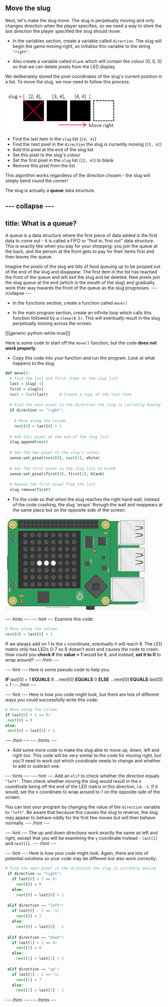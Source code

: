 ## Move the slug

Next, let's make the slug move. The slug is perpetually moving and only changes direction when the player specifies, so we need a way to store the last direction the player specified the slug should move.

+ In the variables section, create a variable called `direction`. The slug will begin the game moving right, so initialise this variable to the string `"right"`.

+ Also create a variable called `blank` which will contain the colour (0, 0, 0) so that we can delete pixels from the LED display.

We deliberately stored the pixel coordinates of the slug's current position in a list. To move the slug, we now need to follow this process:

![Move right](images/move-right.png)

+ Find the last item in the `slug` list (`[4, 4]`)
+ Find the next pixel in the `direction` the slug is currently moving (`[5, 4]`)
+ Add this pixel at the end of the slug list
+ Set this pixel to the slug's colour
+ Set the first pixel in the `slug` list (`[2, 4]`) to blank
+ Remove this pixel from the list

This algorithm works regardless of the direction chosen - the slug will simply bend round the corner!

The slug is actually a **queue** data structure.

--- collapse ---
---
title: What is a queue?
---
A queue is a data structure where the first piece of data added is the first data to come out - it is called a FIFO or "first in, first out" data structure. This is exactly like when you pay for your shopping: you join the queue at the back, and the person at the front gets to pay for their items first and then leaves the queue.

Imagine the pixels of the slug are bits of food queuing up to be pooped out of the end of the slug and disappear. The first item in the list has reached the front of the queue and will exit the slug and be deleted. New pixels join the slug queue at the end (which is the mouth of the slug) and gradually work their way towards the front of the queue as the slug progresses.
--- /collapse ---

+ In the functions section, create a function called `move()`

+ In the main program section, create an infinite loop which calls this function followed by a `sleep(0.5)`. This will eventually result in the slug perpetually moving across the screen.

[[[generic-python-while-true]]]

Here is some code to start off the `move()` function, but the code **does not work properly**.

+ Copy this code into your function and run the program. Look at what happens to the slug.

```python
def move():
  # Find the last and first items in the slug list
  last = slug[-1]
  first = slug[0]
  next = list(last)     # Create a copy of the last item

  # Find the next pixel in the direction the slug is currently moving
  if direction == "right":

    # Move along the column
    next[0] = last[0] + 1

  # Add this pixel at the end of the slug list
  slug.append(next)

  # Set the new pixel to the slug's colour
  sense.set_pixel(next[0], next[1], white)

  # Set the first pixel in the slug list to blank
  sense.set_pixel(first[0], first[1], blank)

  # Remove the first pixel from the list
  slug.remove(first)
```

+ Fix the code so that when the slug reaches the right hand wall, instead of the code crashing, the slug 'wraps' through the wall and reappears at the same place but on the opposite side of the screen.

![Wrap the slug](images/wrap-slug.gif)

--- hints ---
--- hint ---
Examine this code:
```python
# Move along the column
next[0] = last[0] + 1
```
If we always add on 1 to the `x` coordinate, eventually it will reach 8. The LED matrix only has LEDs 0-7 so 8 doesn't exist and causes the code to crash. How could you **check if** the **value + 1** would be 8, and instead, **set it to 0** to wrap around?
--- /hint ---

--- hint ---
Here is some pseudo code to help you:

**IF** last[0] + 1 **EQUALS** 8
...next[0] **EQUALS** 0
**ELSE**
...next[0] **EQUALS** last[0] + 1
--- /hint ---

--- hint ---
Here is how you code might look, but there are lots of different ways you could successfully write this code:

```python
# Move along the column
if last[0] + 1 == 8:
 next[0] = 0
else:
 next[0] = last[0] + 1
```
--- /hint ---
--- /hints ---

+ Add some more code to make the slug able to move up, down, left and right too. This code will be very similar to the code for moving right, but you'll need to work out which coordinate needs to change and whether to add or subtract one.

--- hints ---
--- hint ---
Add an `elif` to check whether the direction equals `"left"`. Then check whether moving the slug would result in the x coordinate being off the end of the LED matrix in this direction, i.e. `-1`. If it would, set the x coordinate to wrap around to `7` on the opposite side of the screen.

You can test your program by changing the value of the `direction` variable to `"left"`. Be aware that because this causes the slug to reverse, the slug may appear to behave oddly for the first few moves but will then behave normally.
--- /hint ---

--- hint ---
The up and down directions work exactly the same as left and right, except that you will be examining the `y` coordinate instead - `last[1]` and `next[1]`.
--- /hint ---

--- hint ---
Here is how your code might look. Again, there are lots of potential solutions so your code may be different but also work correctly:

```python
# Find the next pixel in the direction the slug is currently moving
 if direction == "right":
   if last[0] + 1 == 8:
     next[0] = 0
   else:
     next[0] = last[0] + 1

 elif direction == "left":
   if last[0] - 1 == -1:
     next[0] = 7
   else:
     next[0] = last[0] - 1

 elif direction == "down":
   if last[1] + 1 == 8:
     next[1] = 0
   else:
     next[1] = last[1] + 1

 elif direction == "up":
   if last[1] - 1 == -1:
     next[1] = 7
   else:
     next[1] = last[1] - 1
```

--- /hint ---
--- /hints ---

